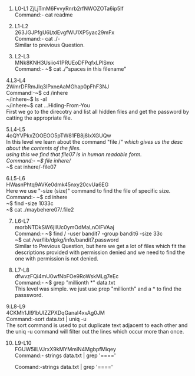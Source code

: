 1. L0-L1
    ZjLjTmM6FvvyRnrb2rfNWOZOTa6ip5If<br/>
   Command:- cat readme<br/>

2. L1-L2<br/>
   263JGJPfgU6LtdEvgfWU1XP5yac29mFx<br/>
   Command:- cat ./-<br/>
   Similar to previous Question.<br/>

3. L2-L3<br/>
   MNk8KNH3Usiio41PRUEoDFPqfxLPlSmx<br/>
   Command:- ~$ cat ./"spaces in this filename"<br/>

4.L3-L4<br/>
 2WmrDFRmJIq3IPxneAaMGhap0pFhF3NJ<br/>
 Command:-~$ cd /inhere<br/>
  ~/inhere~$ ls -al<br/>
  ~/inhere~$ cat ...Hiding-From-You<br/>
First we go to the direcotry and list all hidden files and get the password by catting the appropriate file.<br/>

5.L4-L5<br/>
4oQYVPkxZOOEOO5pTW81FB8j8lxXGUQw<br/>
In this level we learn about the command "file /*" which gives us the desc about the contents of the files.<br/>
using this we find that file07 is in human readable form.<br/>
Command:- ~$ file inhere/*<br/>
          ~$ cat inhere/-file07<br/>

6.L5-L6<br/>
HWasnPhtq9AVKe0dmk45nxy20cvUa6EG<br/>
Here we use "-size (size)" command to find the file of specific size.<br/>
Command:- ~$ cd inhere<br/>
          ~$ find -size 1033c<br/>
          ~$ cat ./maybehere07/.file2<br/>


7. L6-L7<br/>
   morbNTDkSW6jIlUc0ymOdMaLnOlFVAaj<br/>
   Command:- ~$ find / -user bandit7 -group bandit6 -size 33c<br/>
             ~$ cat /var/lib/dpkg/info/bandit7.password<br/>
Similar to Previous Question, but here we get a lot of files which fit the descriptions provided with permission denied and we need to find the one with permission is not denied.<br/>

8. L7-L8<br/>
   dfwvzFQi4mU0wfNbFOe9RoWskMLg7eEc<br/>
   Command:- ~$ grep "millionth *" data.txt<br/>
   This level was simple. we just use prep "millionth" and a * to find the passsword.<br/>
   
9.L8-L9<br/>
  4CKMh1JI91bUIZZPXDqGanal4xvAg0JM<br/>
  Command:-sort data.txt | uniq -u<br/>
  The sort command is used to put duplicate text adjacent to each other and the uniq -u command will filter out the lines which occur more than once.<br/>

10. L9-L10<br/>
    FGUW5ilLVJrxX9kMYMmlN4MgbpfMiqey<br/>
    Command:- strings data.txt | grep '===='<br/>

    Coomand:-strings data.txt | grep '===='

   
